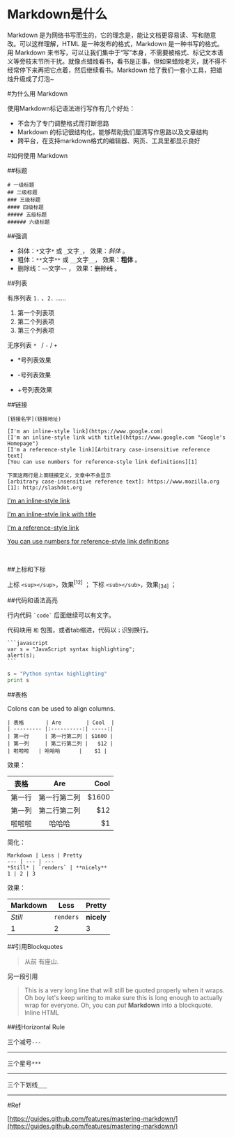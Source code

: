 
# Markdown是什么

Markdown 是为网络书写而生的，它的理念是，能让文档更容易读、写和随意改。可以这样理解，HTML 是一种发布的格式，Markdown 是一种书写的格式。用 Markdown 来书写，可以让我们集中于“写”本身，不需要被格式、标记文本语义等旁枝末节所干扰。就像点蜡烛看书，看书是正事，但如果蜡烛老灭，就不得不经常停下来再把它点着，然后继续看书。Markdown 给了我们一套小工具，把蜡烛升级成了灯泡~


#为什么用 Markdown

使用Markdown标记语法进行写作有几个好处：

* 不会为了专门调整格式而打断思路
* Markdown 的标记很结构化，能够帮助我们厘清写作思路以及文章结构
* 跨平台，在支持markdown格式的编辑器、网页、工具里都显示良好 

#如何使用 Markdown

##标题

	# 一级标题
	## 二级标题
	### 三级标题
	#### 四级标题
	##### 五级标题
	###### 六级标题

##强调

* 斜体：``*``文字``*`` 或 ``_``文字``_``， 效果：*斜体* 。
* 粗体：``**``文字``**`` 或 ``__``文字``__``， 效果：__粗体__ 。
* 删除线：``~~``文字``~~`` ， 效果：~~删除线~~ 。


##列表

有序列表 ``1.`` 、``2.`` ……

1. 第一个列表项
2. 第二个列表项
3. 第三个列表项

无序列表 ``* `` / ``-`` / ``+``

* *号列表效果
- -号列表效果
+ +号列表效果

##链接

``[链接名字](链接地址)``

	[I'm an inline-style link](https://www.google.com)
	[I'm an inline-style link with title](https://www.google.com "Google's Homepage")
	[I'm a reference-style link][Arbitrary case-insensitive reference text]
	[You can use numbers for reference-style link definitions][1]

	下面这两行是上面链接定义，文章中不会显示
	[arbitrary case-insensitive reference text]: https://www.mozilla.org
	[1]: http://slashdot.org
	

[I'm an inline-style link](https://www.google.com)

[I'm an inline-style link with title](https://www.google.com "Google's Homepage")

[I'm a reference-style link][Arbitrary case-insensitive reference text]

[You can use numbers for reference-style link definitions][1]

[arbitrary case-insensitive reference text]: https://www.mozilla.org
[1]: http://www.uegeek.com
<br>

##上标和下标


上标 ``<sup></sup>``，效果<sup>[12]</sup> ；
下标 ``<sub></sub>``，效果<sub>[34]</sub> ；

##代码和语法高亮

行内代码 `` `code` `` 后面继续可以有文字。

代码块用 ``` 和 ``` 包围，或者tab缩进，代码以`；`识别换行。

	```javascript
	var s = "JavaScript syntax highlighting";
	alert(s);
	```

```python
s = "Python syntax highlighting"
print s
```

##表格


Colons can be used to align columns.

	| 表格       | Are        | Cool  |
	| --------- |:----------:| -----:|
	| 第一行     | 第一行第二列 | $1600 |
	| 第一列     | 第二行第二列 |   $12 |
	| 啦啦啦 	| 哈哈哈      |    $1 |
	
效果：
	
| 表格       | Are        | Cool  |
| --------- |:----------:| -----:|
| 第一行     | 第一行第二列 | $1600 |
| 第一列     | 第二行第二列 |   $12 |
| 啦啦啦 	| 哈哈哈      |    $1 |

简化：

	Markdown | Less | Pretty
	--- | --- | ---
	*Still* | `renders` | **nicely**
	1 | 2 | 3
	
效果：

Markdown | Less | Pretty
--- | --- | ---
*Still* | `renders` | **nicely**
1 | 2 | 3

##引用Blockquotes

> 从前
> 有座山.

另一段引用

> This is a very long line that will still be quoted properly when it wraps. Oh boy let's keep writing to make sure this is long enough to actually wrap for everyone. Oh, you can *put* **Markdown** into a blockquote.
Inline HTML


##线Horizontal Rule



三个减号``---``

---

三个星号``***``

***

三个下划线``___``

___


#Ref

[https://guides.github.com/features/mastering-markdown/](https://guides.github.com/features/mastering-markdown/)

